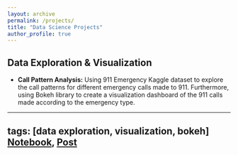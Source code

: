 ```yaml
---
layout: archive
permalink: /projects/
title: "Data Science Projects"
author_profile: true
---
```


## Data Exploration & Visualization 
- **Call Pattern Analysis:** 
Using 911 Emergency Kaggle dataset to explore the call patterns for different emergency calls made to 911. Furthermore, using Bokeh library to create a visualization dashboard of the 911 calls made according to the emergency type.<br> 
---
tags: [data exploration, visualization, bokeh] <br>
[Notebook](CrimeAnalysis/EDA_part1.ipynb), [Post](_posts/2019-11-15-911dataviz.md)
---
